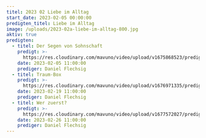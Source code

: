 ```yaml
---
titel: 2023 02 Liebe im Alltag
start_date: 2023-02-05 00:00:00
predigten_titel: Liebe im Alltag
image: /uploads/2023-02a-liebe-im-alltag-800.jpg
aktiv: true
predigten:
  - titel: Der Segen von Sohnschaft
    predigt: >-
      https://res.cloudinary.com/mavuno/video/upload/v1675868523/predigten/2023-02%20Liebe%20im%20Alltag/2023-02-05_Predigt_Liebe_im_Alltag_1_-_Segen_von_Sohnschaft.mp3
    date: 2023-02-05 11:00:00
    prediger: Daniel Flechsig
  - titel: Traum-Box
    predigt: >-
      https://res.cloudinary.com/mavuno/video/upload/v1676971335/predigten/2023-02%20Liebe%20im%20Alltag/2023-02-19_GoDi_Mavuno_Berlin_-_Liebe_im_Alltag_2_-_Traum-Box.mp3
    date: 2023-02-19 11:00:00
    prediger: Daniel Flechsig
  - titel: Wer zuerst?
    predigt: >-
      https://res.cloudinary.com/mavuno/video/upload/v1677572027/predigten/2023-02%20Liebe%20im%20Alltag/2023-02-26_GoDi_Mavuno_Berlin_-_Liebe_im_Alltag_3_-_Wer_zuerst.mp3
    date: 2023-02-26 11:00:00
    prediger: Daniel Flechsig
---
```

